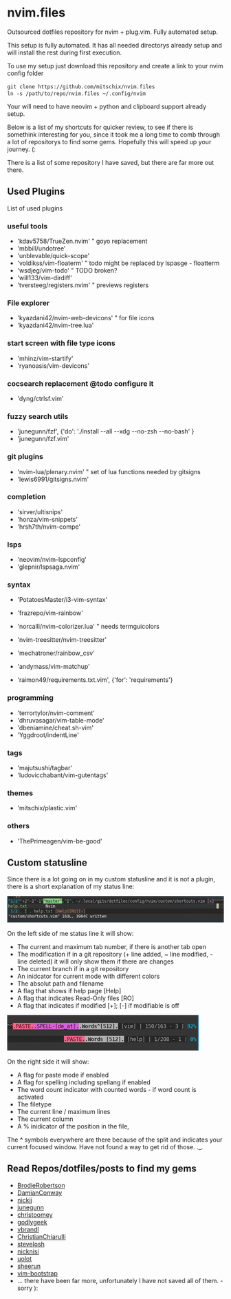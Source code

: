 # nvim.files
Outsourced dotfiles repository for nvim + plug.vim. Fully automated setup.

This setup is fully automated. It has all needed directorys already setup and will install the rest during first execution.

To use my setup just download this repository and create a link to your nvim config folder

```
git clone https://github.com/mitschix/nvim.files
ln -s /path/to/repo/nvim.files ~/.config/nvim
```

Your will need to have neovim + python and clipboard support already setup.

Below is a list of my shortcuts for quicker review, to see if there is somethink interesting for you, since it took me a long time to comb through a lot of repositorys to find some gems. Hopefully this will speed up your journey. (:

There is a list of some repository I have saved, but there are far more out there.

## Used Plugins
List of used plugins

### useful tools
+ 'kdav5758/TrueZen.nvim' " goyo replacement
+ 'mbbill/undotree'
+ 'unblevable/quick-scope'
+ 'voldikss/vim-floaterm' " todo might be replaced by lspasge - floatterm
+ 'wsdjeg/vim-todo' " TODO broken?
+ 'will133/vim-dirdiff'
+ 'tversteeg/registers.nvim' " previews registers

### File explorer
+ 'kyazdani42/nvim-web-devicons' " for file icons
+ 'kyazdani42/nvim-tree.lua'

### start screen with file type icons
+ 'mhinz/vim-startify'
+ 'ryanoasis/vim-devicons'

### cocsearch replacement @todo configure it
+ 'dyng/ctrlsf.vim'

### fuzzy search utils
+ 'junegunn/fzf', {'do': './install --all --xdg --no-zsh --no-bash' }
+ 'junegunn/fzf.vim'

### git plugins
+ 'nvim-lua/plenary.nvim' " set of lua functions needed by gitsigns
+ 'lewis6991/gitsigns.nvim'

### completion
+ 'sirver/ultisnips'
+ 'honza/vim-snippets'
+ 'hrsh7th/nvim-compe'
### lsps
+ 'neovim/nvim-lspconfig'
+ 'glepnir/lspsaga.nvim'

### syntax
+ 'PotatoesMaster/i3-vim-syntax'
+ 'frazrepo/vim-rainbow'
+ 'norcalli/nvim-colorizer.lua' " needs termguicolors
+ 'nvim-treesitter/nvim-treesitter'

+ 'mechatroner/rainbow_csv'
+ 'andymass/vim-matchup'
+ 'raimon49/requirements.txt.vim', {'for': 'requirements'}

### programming
+ 'terrortylor/nvim-comment'
+ 'dhruvasagar/vim-table-mode'
+ 'dbeniamine/cheat.sh-vim'
+ 'Yggdroot/indentLine'

### tags
+ 'majutsushi/tagbar'
+ 'ludovicchabant/vim-gutentags'

### themes
+ 'mitschix/plastic.vim'

### others
+ 'ThePrimeagen/vim-be-good'

## Custom statusline
Since there is a lot going on in my custom statusline and it is not a plugin, there is a short explanation of my status line:

![Left Side](img/l_statusline.png "left side of the status line")

On the left side of me status line it will show:
+ The current and maximum tab number, if there is another tab open
+ The modification if in a git repository (+ line added, ~ line modified, - line deleted) it will only show them if there are changes
+ The current branch if in a git repository
+ An inidcator for current mode with different colors
+ The absolut path and filename
+ A flag that shows if help page \[Help\]
+ A flag that indicates Read-Only files \[RO\]
+ A flag that indicates if modified \[+\]; \[-\] if modifiable is off


![Right Side](img/r_statusline.png "right side of the status line")

On the right side it will show:
+ A flag for paste mode if enabled
+ A flag for spelling including spellang if enabled
+ The word count indicator with counted words - if word count is activated
+ The filetype
+ The current line / maximum lines
+ The current column
+ A % inidicator of the position in the file,


The  **^** symbols everywhere are there because of the split and indicates your current focused window. Have not found a way to get rid of those. ._.

## Read Repos/dotfiles/posts to find my gems
+ [BrodieRobertson](https://github.com/BrodieRobertson/dotfiles/blob/master/config/nvim/init.vim)
+ [DamianConway](https://github.com/thoughtstream/Damian-Conway-s-Vim-Setup/blob/cbe1fb5b5505e17bd7709669168c367903d94cd4/.vimrc#L1)
+ [nickjj](https://github.com/nickjj/dotfiles/blob/master/.vimrc)
+ [junegunn](https://github.com/junegunn/dotfiles/blob/master/vimrc)
+ [christoomey](https://github.com/christoomey/dotfiles/tree/master/vim/rcfiles)
+ [godlygeek](https://github.com/godlygeek/vim-files/blob/master/.vimrc)
+ [vbrandl](https://github.com/vbrandl/dotfiles/blob/master/editors/vim/vimrc)
+ [ChristianChiarulli](https://github.com/ChristianChiarulli/nvim)
+ [stevelosh](https://stevelosh.com/blog/2010/09/coming-home-to-vim/)
+ [nicknisi](https://github.com/nicknisi/dotfiles/blob/master/config/nvim/init.vim)
+ [uolot](https://github.com/uolot/dotfiles/blob/master/vim/mappings.vim)
+ [sheerun](https://github.com/sheerun/vimrc)
+ [vim-bootstrap](https://vim-bootstrap.com/)
+ ... there have been far more, unfortunately I have not saved all of them. - sorry ):
